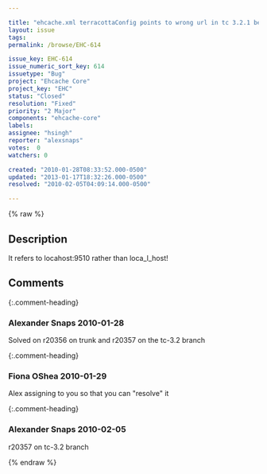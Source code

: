 ```yaml
---

title: "ehcache.xml terracottaConfig points to wrong url in tc 3.2.1 beta"
layout: issue
tags: 
permalink: /browse/EHC-614

issue_key: EHC-614
issue_numeric_sort_key: 614
issuetype: "Bug"
project: "Ehcache Core"
project_key: "EHC"
status: "Closed"
resolution: "Fixed"
priority: "2 Major"
components: "ehcache-core"
labels: 
assignee: "hsingh"
reporter: "alexsnaps"
votes:  0
watchers: 0

created: "2010-01-28T08:33:52.000-0500"
updated: "2013-01-17T18:32:26.000-0500"
resolved: "2010-02-05T04:09:14.000-0500"

---
```




{% raw %}



## Description

<div markdown="1" class="description">

It refers to locahost:9510 rather than loca\_l\_host!

</div>

## Comments


{:.comment-heading}
### **Alexander Snaps** <span class="date">2010-01-28</span>

<div markdown="1" class="comment">

Solved on r20356 on trunk
and r20357 on the tc-3.2 branch

</div>


{:.comment-heading}
### **Fiona OShea** <span class="date">2010-01-29</span>

<div markdown="1" class="comment">

Alex assigning to you so that you can "resolve" it

</div>


{:.comment-heading}
### **Alexander Snaps** <span class="date">2010-02-05</span>

<div markdown="1" class="comment">

r20357 on tc-3.2 branch

</div>



{% endraw %}
